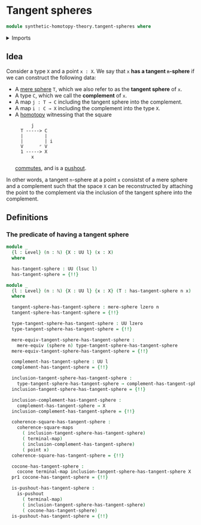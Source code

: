 # Tangent spheres

```agda
module synthetic-homotopy-theory.tangent-spheres where
```

<details><summary>Imports</summary>

```agda
open import elementary-number-theory.natural-numbers

open import foundation.commuting-squares-of-maps
open import foundation.dependent-pair-types
open import foundation.mere-equivalences
open import foundation.unit-type
open import foundation.universe-levels

open import synthetic-homotopy-theory.cocones-under-spans
open import synthetic-homotopy-theory.mere-spheres
open import synthetic-homotopy-theory.pushouts
open import synthetic-homotopy-theory.spheres
```

</details>

## Idea

Consider a type `X` and a point `x : X`. We say that `x` **has a tangent
`n`-sphere** if we can construct the following data:

- A [mere sphere](synthetic-homotopy-theory.mere-spheres.md) `T`, which we also
  refer to as the **tangent sphere** of `x`.
- A type `C`, which we call the **complement** of `x`.
- A map `j : T → C` including the tangent sphere into the complement.
- A map `i : C → X` including the complement into the type `X`.
- A [homotopy](foundation-core.homotopies.md) witnessing that the square
  ```text
        j
    T -----> C
    |        |
    |        | i
    V      ⌜ V
    1 -----> X
        x
  ```
  [commutes](foundation.commuting-squares-of-maps.md), and is a
  [pushout](synthetic-homotopy-theory.pushouts.md).

In other words, a tangent `n`-sphere at a point `x` consistst of a mere sphere
and a complement such that the space `X` can be reconstructed by attaching the
point to the complement via the inclusion of the tangent sphere into the
complement.

## Definitions

### The predicate of having a tangent sphere

```agda
module _
  {l : Level} (n : ℕ) {X : UU l} (x : X)
  where

  has-tangent-sphere : UU (lsuc l)
  has-tangent-sphere = {!!}

module _
  {l : Level} (n : ℕ) {X : UU l} {x : X} (T : has-tangent-sphere n x)
  where

  tangent-sphere-has-tangent-sphere : mere-sphere lzero n
  tangent-sphere-has-tangent-sphere = {!!}

  type-tangent-sphere-has-tangent-sphere : UU lzero
  type-tangent-sphere-has-tangent-sphere = {!!}

  mere-equiv-tangent-sphere-has-tangent-sphere :
    mere-equiv (sphere n) type-tangent-sphere-has-tangent-sphere
  mere-equiv-tangent-sphere-has-tangent-sphere = {!!}

  complement-has-tangent-sphere : UU l
  complement-has-tangent-sphere = {!!}

  inclusion-tangent-sphere-has-tangent-sphere :
    type-tangent-sphere-has-tangent-sphere → complement-has-tangent-sphere
  inclusion-tangent-sphere-has-tangent-sphere = {!!}

  inclusion-complement-has-tangent-sphere :
    complement-has-tangent-sphere → X
  inclusion-complement-has-tangent-sphere = {!!}

  coherence-square-has-tangent-sphere :
    coherence-square-maps
      ( inclusion-tangent-sphere-has-tangent-sphere)
      ( terminal-map)
      ( inclusion-complement-has-tangent-sphere)
      ( point x)
  coherence-square-has-tangent-sphere = {!!}

  cocone-has-tangent-sphere :
    cocone terminal-map inclusion-tangent-sphere-has-tangent-sphere X
  pr1 cocone-has-tangent-sphere = {!!}

  is-pushout-has-tangent-sphere :
    is-pushout
      ( terminal-map)
      ( inclusion-tangent-sphere-has-tangent-sphere)
      ( cocone-has-tangent-sphere)
  is-pushout-has-tangent-sphere = {!!}
```
